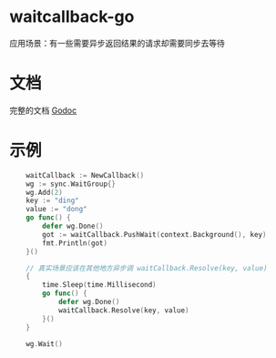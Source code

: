 waitcallback-go
==========

应用场景：有一些需要异步返回结果的请求却需要同步去等待

文档
=============

完整的文档 [Godoc](https://godoc.org/github.com/dchaofei/waitcallback-go)

示例
=======

```go
	waitCallback := NewCallback()
	wg := sync.WaitGroup{}
	wg.Add(2)
	key := "ding"
	value := "dong"
	go func() {
		defer wg.Done()
		got := waitCallback.PushWait(context.Background(), key)
		fmt.Println(got)
	}()

	// 真实场景应该在其他地方异步调 waitCallback.Resolve(key, value)
	{
		time.Sleep(time.Millisecond)
		go func() {
			defer wg.Done()
			waitCallback.Resolve(key, value)
		}()
	}

	wg.Wait()
```